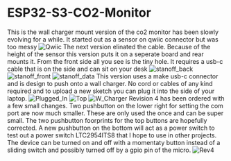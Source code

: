 # ESP32-S3-CO2-Monitor
This is the wall charger mount version of the co2 monitor has been slowly evolving for a while.
It started out as a sensor on qwiic connector but was too messy
![Qwiic](https://github.com/mike-rankin/ESP32-S3_CO2_Monitor/assets/4991664/ac4c1a78-1831-40d3-baf4-e664a4b44238)
The next version elinated the cable. Because of the height of the sensor this version puts it on a seperate board and rear mounts it. From the front side all you see is the tiny hole. It requires a usb-c cable that is on the side and can sit on your desk
![stanoff_back](https://github.com/mike-rankin/ESP32-S3_CO2_Monitor/assets/4991664/0bdfd69c-7b6b-4fe7-88b5-77e3180044b4)
![stanoff_front](https://github.com/mike-rankin/ESP32-S3_CO2_Monitor/assets/4991664/cd7bcd85-266e-4c43-81ae-c1c19627d5df)
![stanoff_data](https://github.com/mike-rankin/ESP32-S3_CO2_Monitor/assets/4991664/30d217f4-5b9d-41f9-9dec-f5e328f74bad)
This version uses a make usb-c connector and is design to push onto a wall charger. No cord or cables of any kind required and to upload a new sketch you can plug it into the side of your laptop.
![Plugged_In](https://github.com/mike-rankin/ESP32-S3_CO2_Monitor/assets/4991664/4f69014d-7daf-44b5-adf0-17ec1c5ef7a7)
![Top](https://github.com/mike-rankin/ESP32-S3_CO2_Monitor/assets/4991664/fb37e600-4b05-4a9b-b6c2-cb791e634421)
![W_Charger](https://github.com/mike-rankin/ESP32-S3_CO2_Monitor/assets/4991664/53e4341c-1f8c-437a-b2ac-1d98a05d0ea0)
Revision 4 has been ordered with a few small changes. Two pushbutton on the lower right for setting the com port are now much smaller. These are only used the once and can be super small. The two pushbutton foorprints for the top buttons are hopefully corrected. A new pushbutton on the bottom will act as a power switch to test out a power switch LTC2954ITS8 that I hope to use in other projects. The device can be turned on and off with a momentaty button instead of a sliding switch and possibly turned off by a gpio pin of the micro. 
![Rev4](https://github.com/mike-rankin/ESP32-S3_CO2_Monitor/assets/4991664/582abe23-ff23-4c37-9533-0c070d388054)


